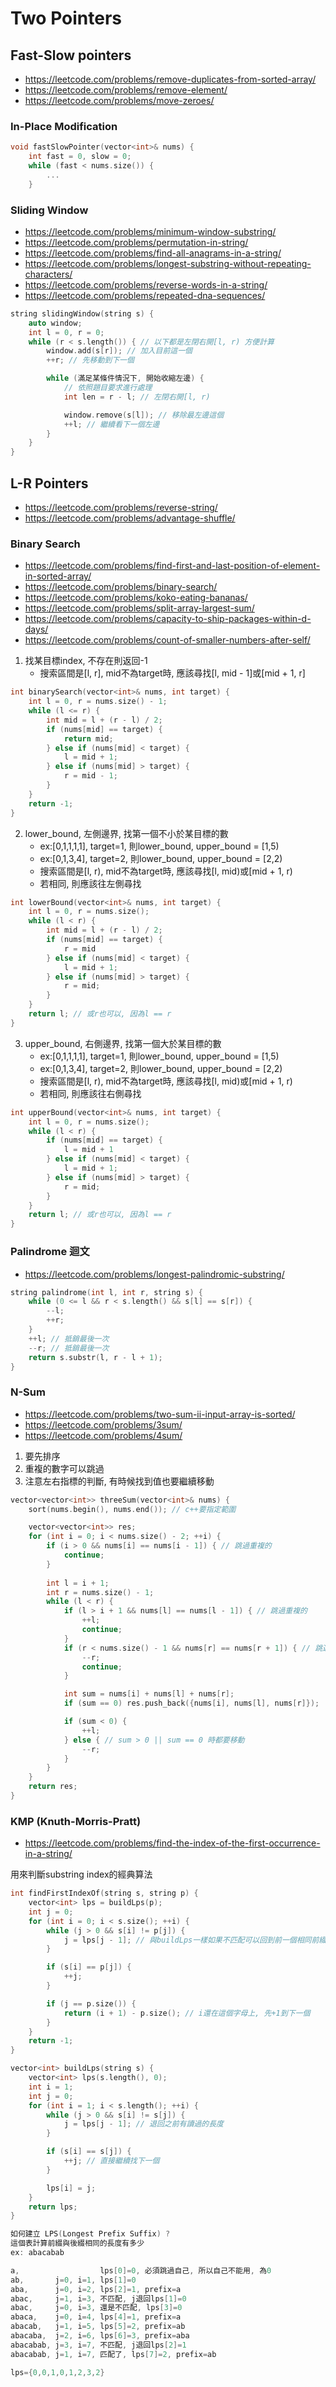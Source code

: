 # Two Pointers

## Fast-Slow pointers
- https://leetcode.com/problems/remove-duplicates-from-sorted-array/
- https://leetcode.com/problems/remove-element/
- https://leetcode.com/problems/move-zeroes/


### In-Place Modification
```cpp
void fastSlowPointer(vector<int>& nums) {
    int fast = 0, slow = 0;
    while (fast < nums.size()) {
        ...
    }
```


### Sliding Window
- https://leetcode.com/problems/minimum-window-substring/
- https://leetcode.com/problems/permutation-in-string/
- https://leetcode.com/problems/find-all-anagrams-in-a-string/
- https://leetcode.com/problems/longest-substring-without-repeating-characters/
- https://leetcode.com/problems/reverse-words-in-a-string/
- https://leetcode.com/problems/repeated-dna-sequences/
```cpp
string slidingWindow(string s) {
    auto window;
    int l = 0, r = 0;
    while (r < s.length()) { // 以下都是左閉右開[l, r) 方便計算
        window.add(s[r]); // 加入目前這一個
        ++r; // 先移動到下一個

        while (滿足某條件情況下, 開始收縮左邊) {
            // 依照題目要求進行處理
            int len = r - l; // 左閉右開[l, r)

            window.remove(s[l]); // 移除最左邊這個  
            ++l; // 繼續看下一個左邊
        }
    }
}
```


## L-R Pointers
- https://leetcode.com/problems/reverse-string/
- https://leetcode.com/problems/advantage-shuffle/

### Binary Search
- https://leetcode.com/problems/find-first-and-last-position-of-element-in-sorted-array/
- https://leetcode.com/problems/binary-search/
- https://leetcode.com/problems/koko-eating-bananas/
- https://leetcode.com/problems/split-array-largest-sum/
- https://leetcode.com/problems/capacity-to-ship-packages-within-d-days/
- https://leetcode.com/problems/count-of-smaller-numbers-after-self/

1. 找某目標index, 不存在則返回-1  
    - 搜索區間是[l, r], mid不為target時, 應該尋找[l, mid - 1]或[mid + 1, r]
```cpp
int binarySearch(vector<int>& nums, int target) {
    int l = 0, r = nums.size() - 1;
    while (l <= r) {
        int mid = l + (r - l) / 2;
        if (nums[mid] == target) {
            return mid;
        } else if (nums[mid] < target) {
            l = mid + 1;
        } else if (nums[mid] > target) {
            r = mid - 1;
        }
    }
    return -1;
}
```

2. lower_bound, 左側邊界, 找第一個不小於某目標的數
    - ex:[0,1,1,1,1], target=1, 則lower_bound, upper_bound = [1,5)
    - ex:[0,1,3,4],   target=2, 則lower_bound, upper_bound = [2,2)
    - 搜索區間是[l, r), mid不為target時, 應該尋找[l, mid)或[mid + 1, r)
    - 若相同, 則應該往左側尋找
```cpp
int lowerBound(vector<int>& nums, int target) {
    int l = 0, r = nums.size();
    while (l < r) {
        int mid = l + (r - l) / 2;
        if (nums[mid] == target) {
            r = mid
        } else if (nums[mid] < target) {
            l = mid + 1;
        } else if (nums[mid] > target) {
            r = mid;
        }
    }
    return l; // 或r也可以, 因為l == r
}
```

3. upper_bound, 右側邊界, 找第一個大於某目標的數
    - ex:[0,1,1,1,1], target=1, 則lower_bound, upper_bound = [1,5)
    - ex:[0,1,3,4],   target=2, 則lower_bound, upper_bound = [2,2)
    - 搜索區間是[l, r), mid不為target時, 應該尋找[l, mid)或[mid + 1, r)
    - 若相同, 則應該往右側尋找
```cpp
int upperBound(vector<int>& nums, int target) {
    int l = 0, r = nums.size();
    while (l < r) {
        if (nums[mid] == target) {
            l = mid + 1
        } else if (nums[mid] < target) {
            l = mid + 1;
        } else if (nums[mid] > target) {
            r = mid;
        }
    }
    return l; // 或r也可以, 因為l == r
}
```


### Palindrome 迴文
- https://leetcode.com/problems/longest-palindromic-substring/
```cpp
string palindrome(int l, int r, string s) {
    while (0 <= l && r < s.length() && s[l] == s[r]) {
        --l;
        ++r;
    }
    ++l; // 抵銷最後一次
    --r; // 抵銷最後一次
    return s.substr(l, r - l + 1);
}
```
### N-Sum
- https://leetcode.com/problems/two-sum-ii-input-array-is-sorted/
- https://leetcode.com/problems/3sum/
- https://leetcode.com/problems/4sum/

1. 要先排序
2. 重複的數字可以跳過
3. 注意左右指標的判斷, 有時候找到值也要繼續移動
```cpp
vector<vector<int>> threeSum(vector<int>& nums) {
    sort(nums.begin(), nums.end()); // c++要指定範圍

    vector<vector<int>> res;
    for (int i = 0; i < nums.size() - 2; ++i) {
        if (i > 0 && nums[i] == nums[i - 1]) { // 跳過重複的
            continue;
        }
        
        int l = i + 1;
        int r = nums.size() - 1;
        while (l < r) {
            if (l > i + 1 && nums[l] == nums[l - 1]) { // 跳過重複的
                ++l;
                continue;
            }
            if (r < nums.size() - 1 && nums[r] == nums[r + 1]) { // 跳過重複的
                --r;
                continue;
            }

            int sum = nums[i] + nums[l] + nums[r];
            if (sum == 0) res.push_back({nums[i], nums[l], nums[r]});

            if (sum < 0) {
                ++l;
            } else { // sum > 0 || sum == 0 時都要移動
                --r;
            }
        }
    }
    return res;
}
```


### KMP (Knuth-Morris-Pratt)
- https://leetcode.com/problems/find-the-index-of-the-first-occurrence-in-a-string/

用來判斷substring index的經典算法
```cpp
int findFirstIndexOf(string s, string p) {
    vector<int> lps = buildLps(p);
    int j = 0;
    for (int i = 0; i < s.size(); ++i) {
        while (j > 0 && s[i] != p[j]) {
            j = lps[j - 1]; // 與buildLps一樣如果不匹配可以回到前一個相同前綴就好
        }

        if (s[i] == p[j]) {
            ++j;
        }

        if (j == p.size()) {
            return (i + 1) - p.size(); // i還在這個字母上, 先+1到下一個
        }
    }
    return -1;
}

vector<int> buildLps(string s) {
    vector<int> lps(s.length(), 0);
    int i = 1;
    int j = 0;
    for (int i = 1; i < s.length(); ++i) {
        while (j > 0 && s[i] != s[j]) {
            j = lps[j - 1]; // 退回之前有讀過的長度
        }

        if (s[i] == s[j]) {
            ++j; // 直接繼續找下一個
        }

        lps[i] = j;
    }
    return lps;
}
```
```cpp
如何建立 LPS(Longest Prefix Suffix) ?
這個表計算前綴與後綴相同的長度有多少
ex: abacabab

a,                  lps[0]=0, 必須跳過自己, 所以自己不能用, 為0
ab,       j=0, i=1, lps[1]=0
aba,      j=0, i=2, lps[2]=1, prefix=a
abac,     j=1, i=3, 不匹配, j退回lps[1]=0
abac,     j=0, i=3, 還是不匹配, lps[3]=0
abaca,    j=0, i=4, lps[4]=1, prefix=a
abacab,   j=1, i=5, lps[5]=2, prefix=ab
abacaba,  j=2, i=6, lps[6]=3, prefix=aba
abacabab, j=3, i=7, 不匹配, j退回lps[2]=1
abacabab, j=1, i=7, 匹配了, lps[7]=2, prefix=ab

lps={0,0,1,0,1,2,3,2}
```